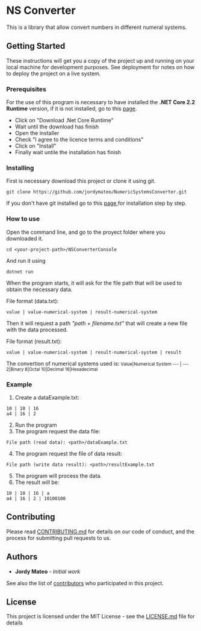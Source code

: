 # NS Converter
This is a library that allow convert numbers in different numeral systems.

## Getting Started

These instructions will get you a copy of the project up and running on your local machine for development purposes. See deployment for notes on how to deploy the project on a live system.

### Prerequisites

For the use of this program is necessary to have installed the **.NET Core 2.2 Runtime** version, if it is not installed, go to this [page](https://dotnet.microsoft.com/download).

* Click on "Download .Net Core Runtime"
* Wait until the download has finish
* Open the installer
* Check "I agree to the licence terms and conditions"
* Click on "Install"
* Finally wait untile the installation has finish

### Installing

First is necessary download this project or clone it using git.
```
git clone https://github.com/jordymateo/NumericSystemsConverter.git
```

If you don't have git installed go to this [page ](https://git-scm.com/book/en/v2/Getting-Started-Installing-Git) for installation step by step.

### How to use
Open the command line, and go to the proyect folder where you downloaded it.

```
cd <your-project-path>/NSConverterConsole
```

And run it using

```
dotnet run
```

When the program starts, it will ask for the file path that will be used to obtain the necessary data.

File format (data.txt): 
```
value | value-numerical-system | result-numerical-system
```

Then it will request a path *"path + filename.txt"* that will create a new file with the data processed.

File format (result.txt): 
```
value | value-numerical-system | result-numerical-system | result
```

The convertion of numerical systems used is:
<small>
Value|Numerical System
--- | ---
2|Binary
8|Octal
10|Decimal
16|Hexadecimal
</small>

### Example

1. Create a dataExample.txt:
```
10 | 10 | 16
a4 | 16 | 2
```

2. Run the program
3. The program request the data file:
```
File path (read data): <path>/dataExample.txt
```

4. The program request the file of data result:
```
File path (write data result): <path>/resultExample.txt
```

5. The program will process the data.
6. The result will be:
```
10 | 10 | 16 | a
a4 | 16 | 2 | 10100100
```

## Contributing

Please read [CONTRIBUTING.md](https://github.com/jordymateo/NumericSystemsConverter/blob/master/CONTRIBUTING.md) for details on our code of conduct, and the process for submitting pull requests to us.


## Authors

* **Jordy Mateo** - *Initial work*

See also the list of [contributors](https://github.com/jordymateo/NumericSystemsConverter/graphs/contributors) who participated in this project.

## License

This project is licensed under the MIT License - see the [LICENSE.md](https://github.com/jordymateo/NumericSystemsConverter/blob/master/LICENSE) file for details

